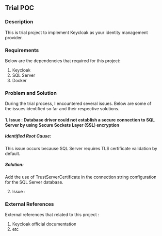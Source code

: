 ## Trial POC

### Description

This is trial project to implement Keycloak as your identity management provider.

### Requirements

Below are the dependencies that required for this project:

1. Keycloak
2. SQL Server
3. Docker

### Problem and Solution

During the trial process, I encountered several issues. Below are some of the issues identified so far and their respective solutions.

#### 1. Issue : Database driver could not establish a secure connection to SQL Server by using Secure Sockets Layer (SSL) encryption

##### Identified Root Cause:

This issue occurs because SQL Server requires TLS certificate validation by default.

##### Solution:

Add the use of TrustServerCertificate in the connection string configuration for the SQL Server database.

2. Issue :

### External References

External references that related to this project :

1. Keycloak official documentation
2. etc
